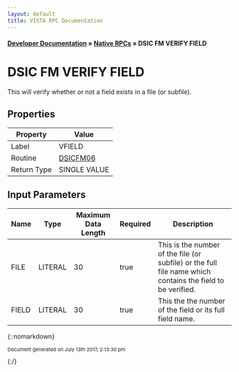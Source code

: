 ```yaml
---
layout: default
title: VISTA RPC Documentation
---
```


#### [Developer Documentation](../index) &#187; [Native RPCs](TableOfContents) &#187; DSIC FM VERIFY FIELD<br/>
# DSIC FM VERIFY FIELD

This will verify whether or not a field exists in a file (or subfile).

## Properties

Property | Value
--- | ---
Label | VFIELD
Routine | [DSICFM06](http://code.osehra.org/dox/Routine_DSICFM06_source.html)
Return Type | SINGLE VALUE


## Input Parameters

Name | Type | Maximum Data Length | Required | Description
--- | --- | --- | --- | ---
FILE | LITERAL | 30 | true | This is the number of the file (or subfile) or the full file name which contains the field to be verified.
FIELD | LITERAL | 30 | true | This the the number of the field or its full field name.



{::nomarkdown} <br/><p style="font-size: 11px">Document generated on July 13th 2017, 2:13:30 pm</p>{:/}
